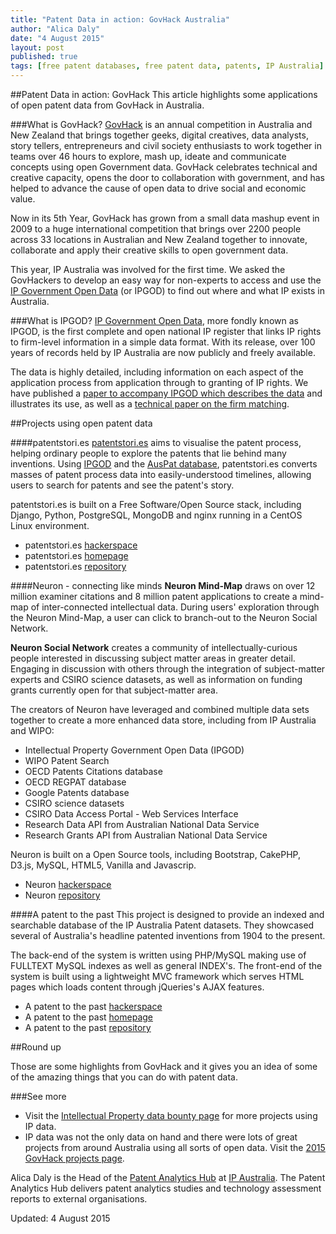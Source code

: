 ```yaml
---
title: "Patent Data in action: GovHack Australia"
author: "Alica Daly"
date: "4 August 2015"
layout: post
published: true
tags: [free patent databases, free patent data, patents, IP Australia]
---
```

##Patent Data in action: GovHack
This article highlights some applications of open patent data from GovHack in Australia.

###What is GovHack?
[GovHack](https://www.govhack.org/govhack-2015/ "GovHack 2015") is an annual competition in Australia and New Zealand that brings together geeks, digital creatives, data analysts, story tellers, entrepreneurs and civil society enthusiasts to work together in teams over 46 hours to explore, mash up, ideate and communicate concepts using open Government data. GovHack celebrates technical and creative capacity, opens the door to collaboration with government, and has helped to advance the cause of open data to drive social and economic value.

Now in its 5th Year, GovHack has grown from a small data mashup event in 2009 to a huge international competition that brings over 2200 people across 33 locations in Australian and New Zealand together to innovate, collaborate and apply their creative skills to open government data.

This year, IP Australia was involved for the first time. We asked the GovHackers to develop an easy way for non-experts to access and use the [IP Government Open Data](https://data.gov.au/organization/ip-australia "IP Australia's open data") (or IPGOD) to find out where and what IP exists in Australia.

###What is IPGOD?
[IP Government Open Data](https://data.gov.au/organization/ip-australia "IP Australia's open data"), more fondly known as IPGOD, is the first complete and open national IP register that links IP rights to firm-level information in a simple data format. With its release, over 100 years of records held by IP Australia are now publicly and freely available.

The data is highly detailed, including information on each aspect of the application process from application through to granting of IP rights. We have published a [paper to accompany IPGOD which describes the data](http://www.ipaustralia.gov.au/uploaded-files/reports/IP_Government_Open_Data_Paper_-_Final.pdf "Overview of the Intellectual Property Government Open Data") and illustrates its use, as well as a [technical paper on the firm matching](https://melbourneinstitute.com/downloads/working_paper_series/wp2014n15.pdf "Harmonising and Matching IPR Holders at IP Australia").

##Projects using open patent data

####patentstori.es
[patentstori.es](https://patentstori.es/ "patentstori.es") aims to visualise the patent process, helping ordinary people to explore the patents that lie behind many inventions. Using [IPGOD](https://data.gov.au/dataset/ntellectual-property-government-open-data-2015 "IPGOD") and the [AusPat database](http://pericles.ipaustralia.gov.au/ols/auspat/quickSearch.do "AusPat"), patentstori.es converts masses of patent process data into easily-understood timelines, allowing users to search for patents and see the patent's story.

patentstori.es is built on a Free Software/Open Source stack, including Django, Python, PostgreSQL, MongoDB and nginx running in a CentOS Linux environment. 

- patentstori.es [hackerspace](https://hackerspace.govhack.org/content/patentstories "patentstori.es on Hackerspace")
- patentstori.es [homepage](https://patentstori.es/ "patentstori.es")
- patentstori.es [repository](https://github.com/ajdlinux/GovHack2015 "patentstori.es on GitHub")

####Neuron - connecting like minds
**Neuron Mind-Map** draws on over 12 million examiner citations and 8 million patent applications to create a mind-map of inter-connected intellectual data. During users' exploration through the Neuron Mind-Map, a user can click to branch-out to the Neuron Social Network.

**Neuron Social Network** creates a community of intellectually-curious people interested in discussing subject matter areas in greater detail. Engaging in discussion with others through the integration of subject-matter experts and CSIRO science datasets, as well as information on funding grants currently open for that subject-matter area.

The creators of Neuron have leveraged and combined multiple data sets together to create a more enhanced data store, including from IP Australia and WIPO:

- Intellectual Property Government Open Data (IPGOD)
- WIPO Patent Search
- OECD Patents Citations database
- OECD REGPAT database
- Google Patents database
- CSIRO science datasets
- CSIRO Data Access Portal - Web Services Interface
- Research Data API from Australian National Data Service
- Research Grants API from Australian National Data Service

Neuron is built on a Open Source tools, including Bootstrap, CakePHP, D3.js, MySQL, HTML5, Vanilla and Javascrip.

- Neuron [hackerspace](https://hackerspace.govhack.org/content/neuron-connecting-minds "Neuron on Hackerspace")
- Neuron [repository](https://github.com/andrej-griniuk/Neuron "Neuron on GitHub")

####A patent to the past
This project is designed to provide an indexed and searchable database of the IP Australia Patent datasets. They showcased several of Australia's headline patented inventions from 1904 to the present.

The back-end of the system is written using PHP/MySQL making use of FULLTEXT MySQL indexes as well as general INDEX's. The front-end of the system is built using a lightweight MVC framework which serves HTML pages which loads content through jQueries's AJAX features.

- A patent to the past [hackerspace](https://hackerspace.govhack.org/content/patent-past "A patent to the past on Hackerspace")
- A patent to the past [homepage](http://search.govhack.weiry.io/ "A patent to the past")
- A patent to the past [repository](https://github.com/JWeiry/govhack2015 "A patent to the past on GitHub")

##Round up

Those are some highlights from GovHack and it gives you an idea of some of the amazing things that you can do with patent data.

###See more
- Visit the [Intellectual Property data bounty page](https://hackerspace.govhack.org/prize_entries/bounty-intellectual-property-data-bounty) for more projects using IP data.
- IP data was not the only data on hand and there were lots of great projects from around Australia using all sorts of open data. Visit the [2015 GovHack projects page](https://hackerspace.govhack.org/projects).

Alica Daly is the Head of the [Patent Analytics Hub](http://www.ipaustralia.gov.au/about-us/economics-of-ip/patent-analytics-hub/ "Patent Analytics Hub") at [IP Australia](http://www.ipaustralia.gov.au/ "IP Australia"). The Patent Analytics Hub delivers patent analytics studies and technology assessment reports to external organisations.

Updated: 4 August 2015